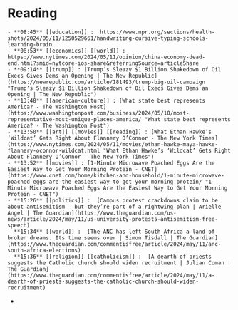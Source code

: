 # Reading
	- **08:45** [[education]] :  https://www.npr.org/sections/health-shots/2024/05/11/1250529661/handwriting-cursive-typing-schools-learning-brain
	- **08:53** [[economics]] [[world]] :  https://www.nytimes.com/2024/05/11/opinion/china-economy-dead-end.html?smid=nytcore-ios-share&referringSource=articleShare
	- **09:14** [[trump]] : [Trump’s Sleazy $1 Billion Shakedown of Oil Execs Gives Dems an Opening | The New Republic](https://newrepublic.com/article/181493/trump-big-oil-campaign "Trump’s Sleazy $1 Billion Shakedown of Oil Execs Gives Dems an Opening | The New Republic")
	- **13:48** [[american-culture]] : [What state best represents America? - The Washington Post](https://www.washingtonpost.com/business/2024/05/10/most-representative-most-unique-places-america/ "What state best represents America? - The Washington Post")
	- **13:50** [[art]] [[movies]] [[reading]] : [What Ethan Hawke’s ‘Wildcat’ Gets Right About Flannery O’Connor - The New York Times](https://www.nytimes.com/2024/05/11/movies/ethan-hawke-maya-hawke-flannery-oconnor-wildcat.html "What Ethan Hawke’s ‘Wildcat’ Gets Right About Flannery O’Connor - The New York Times")
	- **13:52** [[movies]] : [1-Minute Microwave Poached Eggs Are the Easiest Way to Get Your Morning Protein - CNET](https://www.cnet.com/home/kitchen-and-household/1-minute-microwave-poached-eggs-are-the-easiest-way-to-get-your-morning-protein/ "1-Minute Microwave Poached Eggs Are the Easiest Way to Get Your Morning Protein - CNET")
	- **15:26** [[politics]] :  [Campus protest crackdowns claim to be about antisemitism – but they’re part of a rightwing plan | Arielle Angel | The Guardian](https://www.theguardian.com/us-news/article/2024/may/11/us-university-protests-antisemitism-free-speech)
	- **15:34** [[world]] :  [The ANC has left South Africa a land of broken dreams. Its time seems over | Simon Tisdall | The Guardian](https://www.theguardian.com/commentisfree/article/2024/may/11/anc-south-africa-elections)
	- **15:36** [[religion]] [[catholicism]] :  [A dearth of priests suggests the Catholic church should widen recruitment | Julian Coman | The Guardian](https://www.theguardian.com/commentisfree/article/2024/may/11/a-dearth-of-priests-suggests-the-catholic-church-should-widen-recruitment)
-